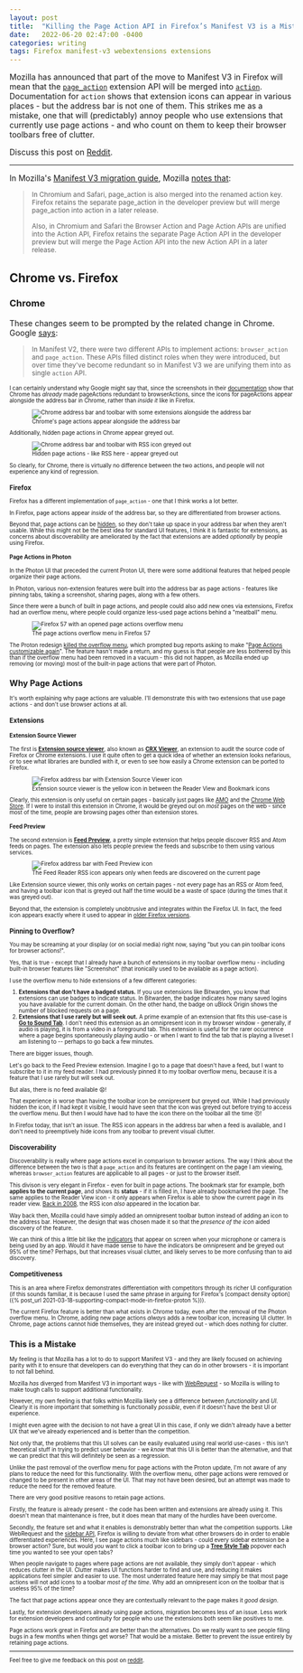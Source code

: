 ```yaml
---
layout: post
title:  "Killing the Page Action API in Firefox’s Manifest V3 is a Mistake"
date:   2022-06-20 02:47:00 -0400
categories: writing
tags: Firefox manifest-v3 webextensions extensions
---
```


Mozilla has announced that part of the move to Manifest V3 in Firefox will mean that the [`page_action`](https://developer.mozilla.org/docs/Mozilla/Add-ons/WebExtensions/API/pageAction) extension API will be merged into [`action`](https://developer.mozilla.org/docs/Mozilla/Add-ons/WebExtensions/manifest.json/action). Documentation for `action` shows that extension icons can appear in various places - but the address bar is not one of them. This strikes me as a mistake, one that will (predictably) annoy people who use extensions that currently use page actions - and who count on them to keep their browser toolbars free of clutter. 

Discuss this post on [Reddit](https://www.reddit.com/r/firefox/comments/vgf5h3/killing_the_page_action_api_in_firefoxs_manifest/).

* * *

In Mozilla's [Manifest V3 migration guide](https://extensionworkshop.com/documentation/develop/manifest-v3-migration-guide/), Mozilla [notes that](https://extensionworkshop.com/documentation/develop/manifest-v3-migration-guide/#browser-action):

><small>In Chromium and Safari, page_action is also merged into the renamed action key. Firefox retains the separate page_action in the developer preview but will merge page_action into action in a later release.</small>
>
><small>Also, in Chromium and Safari the Browser Action and Page Action APIs are unified into the Action API, Firefox retains the separate Page Action API in the developer preview but will merge the Page Action API into the new Action API in a later release.</small>

## Chrome vs. Firefox

### Chrome

These changes seem to be prompted by the related change in Chrome. Google [says](https://developer.chrome.com/docs/extensions/mv3/intro/mv3-migration/#action-api-unification): 

><small>In Manifest V2, there were two different APIs to implement actions: `browser_action` and `page_action`. These APIs filled distinct roles when they were introduced, but over time they've become redundant so in Manifest V3 we are unifying them into as single `action` API.<small>

I can certainly understand why Google might say that, since the screenshots in their [documentation](https://developer.chrome.com/docs/extensions/reference/pageAction/) show that Chrome has *already* made pageActions redundant to browserActions, since the icons for pageActions appear alongside the address bar in Chrome, rather than *inside it* like in Firefox.

<p>
<figure>
    	<picture>
    	  <source type="image/webp" srcset="{{site.url}}/assets/images/killing-the-page-action-api-in-firefox-manifest-v3-is-a-mistake/chrome-page_action.webp">
    	  <source type="image/png" srcset="{{site.url}}/assets/images/killing-the-page-action-api-in-firefox-manifest-v3-is-a-mistake/chrome-page_action.png">
  <img src="{{site.url}}/assets/images/killing-the-page-action-api-in-firefox-manifest-v3-is-a-mistake/chrome-page_action.png" alt="Chrome address bar and toolbar with some extensions alongside the address bar"/>
    	</picture>
  <figcaption>Chrome's page actions appear alongside the address bar</figcaption>
</figure>
</p>

Additionally, hidden page actions in Chrome appear greyed out.

<p>
<figure>
    	<picture>
    	  <source type="image/webp" srcset="{{site.url}}/assets/images/killing-the-page-action-api-in-firefox-manifest-v3-is-a-mistake/chrome-page_action_grey.webp">
    	  <source type="image/png" srcset="{{site.url}}/assets/images/killing-the-page-action-api-in-firefox-manifest-v3-is-a-mistake/chrome-page_action_grey.png">
  <img src="{{site.url}}/assets/images/killing-the-page-action-api-in-firefox-manifest-v3-is-a-mistake/chrome-page_action_grey.png" alt="Chrome address bar and toolbar with RSS icon greyed out"/>
    	</picture>
  <figcaption>Hidden page actions - like RSS here - appear greyed out</figcaption>
</figure>
</p>

So clearly, for Chrome, there is virtually no difference between the two actions, and people will not experience any kind of regression. 

### Firefox

Firefox has a different implementation of `page_action` - one that I think works a lot better.

In Firefox, page actions appear *inside* of the address bar, so they are differentiated from browser actions.

Beyond that, page actions can be [hidden](https://developer.mozilla.org/docs/Mozilla/Add-ons/WebExtensions/API/pageAction/hide), so they don't take up space in your address bar when they aren't usable. While this might not be the best idea for standard UI features, I think it is fantastic for extensions, as concerns about discoverability are ameliorated by the fact that extensions are added *optionally* by people using Firefox.

#### Page Actions in Photon

In the Photon UI that preceded the current Proton UI, there were some additional features that helped people organize their page actions.

In Photon, various non-extension features were built into the address bar as page actions - features like pinning tabs, taking a screenshot, sharing pages, along with a few others.

Since there were a bunch of built in page actions, and people could also add new ones via extensions, Firefox had an overflow menu, where people could organize less-used page actions behind a "meatball" menu.

<p>
	<figure>
	<picture>
	  <source type="image/webp" srcset="{{site.url}}/assets/images/killing-the-page-action-api-in-firefox-manifest-v3-is-a-mistake/photon-page-actions-overflow.webp,
	  									{{site.url}}/assets/images/killing-the-page-action-api-in-firefox-manifest-v3-is-a-mistake/photon-page-actions-overflow-2x.webp 2x">
	  <source type="image/png" srcset="{{site.url}}/assets/images/killing-the-page-action-api-in-firefox-manifest-v3-is-a-mistake/photon-page-actions-overflow.png,
	  								   {{site.url}}/assets/images/killing-the-page-action-api-in-firefox-manifest-v3-is-a-mistake/photon-page-actions-overflow-2x.png 2x">
	  <img src="{{site.url}}/assets/images/killing-the-page-action-api-in-firefox-manifest-v3-is-a-mistake/photon-page-actions-overflow.png" srcset="{{site.url}}/assets/images/killing-the-page-action-api-in-firefox-manifest-v3-is-a-mistake/photon-page-actions-overflow-2x.png 2x" alt="Firefox 57 with an opened page actions overflow menu"/>
	  <figcaption>The page actions overflow menu in Firefox 57</figcaption>
	</picture>
</figure>
</p>

The Proton redesign [killed the overflow menu](https://bugzilla.mozilla.org/show_bug.cgi?id=1691454), which prompted bug reports asking to make "[Page Actions customizable again](https://bugzilla.mozilla.org/show_bug.cgi?id=1706583)". The feature hasn't made a return, and my guess is that people are less bothered by this than if the overflow menu had been removed in a vacuum - this did not happen, as Mozilla ended up removing (or moving) most of the built-in page actions that were part of Photon.

## Why Page Actions

It's worth explaining why page actions are valuable. I'll demonstrate this with two extensions that use page actions - and don't use browser actions at all. 

### Extensions

#### Extension Source Viewer

The first is **[Extension source viewer](https://addons.mozilla.org/firefox/addon/crxviewer/)**, also known as **[CRX Viewer](https://github.com/Rob--W/crxviewer)**, an extension to audit the source code of Firefox or Chrome extensions. I use it quite often to get a quick idea of whether an extension looks nefarious, or to see what libraries are bundled with it, or even to see how easily a Chrome extension can be ported to Firefox. 

<p>
	<figure>
	<picture>
	  <source type="image/webp" srcset="{{site.url}}/assets/images/killing-the-page-action-api-in-firefox-manifest-v3-is-a-mistake/crxviewer-page-action.webp,
	  									{{site.url}}/assets/images/killing-the-page-action-api-in-firefox-manifest-v3-is-a-mistake/crxviewer-page-action-2x.webp 2x">
	  <source type="image/png" srcset="{{site.url}}/assets/images/killing-the-page-action-api-in-firefox-manifest-v3-is-a-mistake/crxviewer-page-action.png,
	  								   {{site.url}}/assets/images/killing-the-page-action-api-in-firefox-manifest-v3-is-a-mistake/crxviewer-page-action-2x.png 2x">
	  <img src="{{site.url}}/assets/images/killing-the-page-action-api-in-firefox-manifest-v3-is-a-mistake/crxviewer-page-action.png" srcset="{{site.url}}/assets/images/killing-the-page-action-api-in-firefox-manifest-v3-is-a-mistake/crxviewer-page-action-2x.png 2x" alt="Firefox address bar with Extension Source Viewer icon"/>
	  <figcaption>Extension source viewer is the yellow icon in between the Reader View and Bookmark icons</figcaption>
	</picture>
</figure>
</p>

Clearly, this extension is only useful on certain pages - basically just pages like [AMO](https://addons.mozilla.org/firefox/) and the [Chrome Web Store](https://chrome.google.com/webstore/category/extensions). If I were to install this extension in Chrome, it would be greyed out on *most* pages on the web - since most of the time, people are browsing pages other than extension stores.

#### Feed Preview

The second extension is **[Feed Preview](https://addons.mozilla.org/firefox/addon/feed-preview/)**, a pretty simple extension that helps people discover RSS and Atom feeds on pages. The extension also lets people preview the feeds and subscribe to them using various services.

<p>
<figure>
    	<picture>
    	  <source type="image/webp" srcset="{{site.url}}/assets/images/killing-the-page-action-api-in-firefox-manifest-v3-is-a-mistake/feed-preview-page-action.webp">
    	  <source type="image/png" srcset="{{site.url}}/assets/images/killing-the-page-action-api-in-firefox-manifest-v3-is-a-mistake/feed-preview-page-action.png">
  <img src="{{site.url}}/assets/images/killing-the-page-action-api-in-firefox-manifest-v3-is-a-mistake/feed-preview-page-action.png" alt="Firefox address bar with Feed Preview icon"/>
    	</picture>
  <figcaption>The Feed Reader RSS icon appears only when feeds are discovered on the current page</figcaption>
</figure>
</p>

Like Extension source viewer, this only works on certain pages - not every page has an RSS or Atom feed, and having a toolbar icon that is greyed out half the time would be a waste of space (during the times that it was greyed out).

Beyond that, the extension is completely unobtrusive and integrates within the Firefox UI. In fact, the feed icon appears exactly where it used to appear in [older Firefox versions](https://en.wikipedia.org/wiki/File:Firefox_3.png).

### Pinning to Overflow?

You may be screaming at your display (or on social media) right now, saying "but you can pin toolbar icons for browser actions!". 

Yes, that is true - except that I already have a bunch of extensions in my toolbar overflow menu - including built-in browser features like "Screenshot" (that ironically used to be available as a page action).

I use the overflow menu to hide extensions of a few different categories:

1. **Extensions that don't have a badged status.** If you use extensions like Bitwarden, you know that extensions can use badges to indicate status. In Bitwarden, the badge indicates how many saved logins you have available for the current domain. On the other hand, the badge on uBlock Origin shows the number of blocked requests on a page. 
2. **Extensions that I use rarely but will seek out.** A prime example of an extension that fits this use-case is **[Go to Sound Tab](https://addons.mozilla.org/firefox/addon/go-to-sound-tab/)**. I don't need this extension as an omnipresent icon in my browser window - generally, if audio is playing, it is from a video in a foreground tab. This extension is useful for the rarer occurrence where a page begins spontaneously playing audio - or when I want to find the tab that is playing a liveset I am listening to -- perhaps to go back a few minutes.

There are bigger issues, though.

Let's go back to the Feed Preview extension. Imagine I go to a page that doesn't have a feed, but I want to subscribe to it in my feed reader. I had previously pinned it to my toolbar overflow menu, because it is a feature that I use rarely but will seek out. 

But alas, there is no feed available 😧!

That experience is worse than having the toolbar icon be omnipresent but greyed out. While I had previously hidden the icon, if I had kept it visible, I would have seen that the icon was greyed out before trying to access the overflow menu. But then I would have had to have the icon there on the toolbar all the time 😠! 

In Firefox today, that isn't an issue. The RSS icon appears in the address bar when a feed is available, and I don't need to preemptively hide icons from any toolbar to prevent visual clutter.

### Discoverability

Discoverability is really where page actions excel in comparison to browser actions. The way I think about the difference between the two is that a `page_action` and its features are contingent on the page I am viewing, whereas `browser_action` features are applicable to all pages - or just to the browser itself. 

This divison is very elegant in Firefox - even for built in page actions. The bookmark star for example, both **applies to the current page**, and shows its **status** - if it is filled in, I have already bookmarked the page. The same applies to the Reader View icon - it only appears when Firefox is able to show the current page in its reader view. [Back in 2008](https://www.cnet.com/reviews/firefox-3-review/), the RSS icon *also* appeared in the location bar.

Way back then, Mozilla could have simply added an omnipresent toolbar button instead of adding an icon to the address bar. However, the design that was chosen made it so that the *presence of the icon* aided discovery of the feature. 

We can think of this a little bit like the [indicators](https://support.apple.com/en-us/HT211876) that appear on screen when your microphone or camera is being used by an app. Would it have made sense to have the indicators be omnipresent and be greyed out 95% of the time? Perhaps, but that increases visual clutter, and likely serves to be more confusing than to aid discovery. 

### Competitiveness

This is an area where Firefox demonstrates differentiation with competitors through its richer UI configuration (if this sounds familiar, it is because I used the same phrase in arguing for Firefox's [compact density option]({% post_url 2021-03-18-supporting-compact-mode-in-firefox-proton %})). 

The current Firefox feature is better than what exists in Chrome today, even after the removal of the Photon overflow menu. In Chrome, adding new page actions *always* adds a new toolbar icon, increasing UI clutter. In Chrome, page actions cannot hide themselves, they are instead greyed out - which does nothing for clutter. 

## This is a Mistake

My feeling is that Mozilla has a lot to do to support Manifest V3 - and they are likely focused on achieving parity with it to ensure that developers can do everything that they can do in other browsers - it is important to not fall behind. 

Mozilla *has* diverged from Manifest V3 in important ways - like with [WebRequest](https://blog.mozilla.org/addons/2022/05/18/manifest-v3-in-firefox-recap-next-steps/) - so Mozilla is willing to make tough calls to support additional functionality. 

However, my own feeling is that folks within Mozilla likely see a difference between *functionality* and *UI*. Clearly it is more important that something is functionally *possible*, even if it doesn't have the best UI or experience.

I might even agree with the decision to not have a great UI in this case, if only we didn't already have a better UX that we've already experienced and is better than the competition. 

Not only that, the problems that this UI solves can be easily evaluated using real world use-cases - this isn't theoretical stuff in trying to predict user behavior - we *know* that this UI is better than the alternative, and that we can predict that this will definitely be seen as a regression. 

Unlike the past removal of the overflow menu for page actions with the Proton update, I'm not aware of any plans to reduce the need for this functionality. With the overflow menu, other page actions were removed or changed to be present in other areas of the UI. That may not have been desired, but an attempt was made to reduce the need for the removed feature.

There are very good positive reasons to retain page actions. 

Firstly, the feature is already present - the code has been written and extensions are already using it. This doesn't mean that maintenance is free, but it does mean that many of the hurdles have been overcome. 

Secondly, the feature set and what it enables is demonstrably better than what the competition supports. Like WebRequest and the [sidebar API](https://developer.mozilla.org/docs/Mozilla/Add-ons/WebExtensions/API/sidebarAction), Firefox is willing to deviate from what other browsers do in order to enable differentiated experiences. Here, I see page actions much like sidebars - could every sidebar extension be a browser action? Sure, but would *you* want to click a toolbar icon to bring up a **[Tree Style Tab](https://addons.mozilla.org/firefox/addon/tree-style-tab/)** popover each time you wanted to see your open tabs?

When people navigate to pages where page actions are not available, they simply don't appear - which reduces clutter in the UI. Clutter makes UI functions harder to find and use, and reducing it makes applications feel simpler and easier to use. The most underrated feature here may simply be that most page actions will not add icons to a toolbar *most of the time*. Why add an omnipresent icon on the toolbar that is useless 95% of the time?

The fact that page actions appear once they are contextually relevant to the page makes it *good design*.

Lastly, for extension developers already using page actions, migration becomes less of an issue. Less work for extension developers and continuity for people who use the extensions both seem like positives to me.

Page actions work great in Firefox and are better than the alternatives. Do we really want to see people filing bugs in a few months when things get worse? That would be a mistake. Better to prevent the issue entirely by retaining page actions. 

---

Feel free to give me feedback on this post on [reddit](https://www.reddit.com/r/firefox/comments/vgf5h3/killing_the_page_action_api_in_firefoxs_manifest/). 